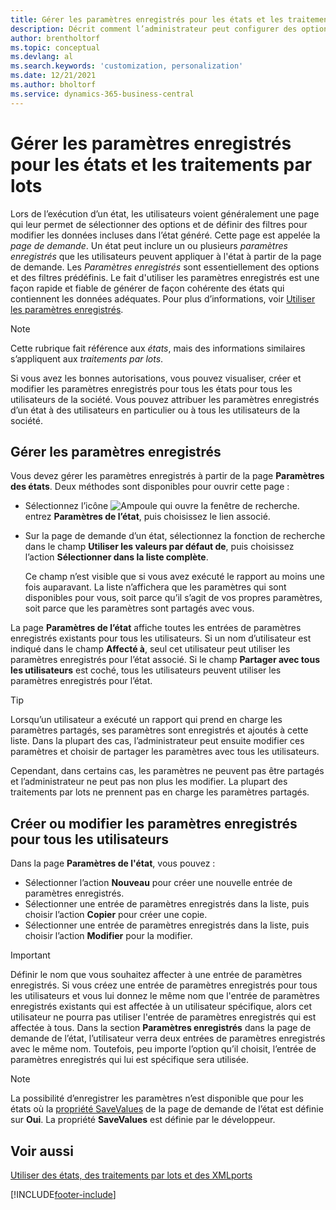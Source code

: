 ```yaml
---
title: Gérer les paramètres enregistrés pour les états et les traitements par lots
description: Décrit comment l’administrateur peut configurer des options et des filtres prédéfinis pour un rapport et partager ces paramètres avec un ou tous les utilisateurs.
author: brentholtorf
ms.topic: conceptual
ms.devlang: al
ms.search.keywords: 'customization, personalization'
ms.date: 12/21/2021
ms.author: bholtorf
ms.service: dynamics-365-business-central
---
```

# Gérer les paramètres enregistrés pour les états et les traitements par lots

Lors de l’exécution d’un état, les utilisateurs voient généralement une page qui leur permet de sélectionner des options et de définir des filtres pour modifier les données incluses dans l’état généré. Cette page est appelée la *page de demande*. Un état peut inclure un ou plusieurs *paramètres enregistrés* que les utilisateurs peuvent appliquer à l'état à partir de la page de demande. Les *Paramètres enregistrés* sont essentiellement des options et des filtres prédéfinis. Le fait d'utiliser les paramètres enregistrés est une façon rapide et fiable de générer de façon cohérente des états qui contiennent les données adéquates. Pour plus d’informations, voir [Utiliser les paramètres enregistrés](ui-work-report.md#SavedSettings).

> [!NOTE]
> Cette rubrique fait référence aux *états*, mais des informations similaires s’appliquent aux *traitements par lots*.

Si vous avez les bonnes autorisations, vous pouvez visualiser, créer et modifier les paramètres enregistrés pour tous les états pour tous les utilisateurs de la société. Vous pouvez attribuer les paramètres enregistrés d’un état à des utilisateurs en particulier ou à tous les utilisateurs de la société.

## Gérer les paramètres enregistrés

Vous devez gérer les paramètres enregistrés à partir de la page **Paramètres des états**. Deux méthodes sont disponibles pour ouvrir cette page :

- Sélectionnez l’icône ![Ampoule qui ouvre la fenêtre de recherche.](media/ui-search/search_small.png "Dites-moi ce que vous voulez faire") entrez **Paramètres de l’état**, puis choisissez le lien associé.
- Sur la page de demande d’un état, sélectionnez la fonction de recherche dans le champ **Utiliser les valeurs par défaut de**, puis choisissez l’action **Sélectionner dans la liste complète**.

    Ce champ n’est visible que si vous avez exécuté le rapport au moins une fois auparavant. La liste n’affichera que les paramètres qui sont disponibles pour vous, soit parce qu’il s’agit de vos propres paramètres, soit parce que les paramètres sont partagés avec vous.

La page **Paramètres de l’état** affiche toutes les entrées de paramètres enregistrés existants pour tous les utilisateurs. Si un nom d’utilisateur est indiqué dans le champ **Affecté à**, seul cet utilisateur peut utiliser les paramètres enregistrés pour l’état associé. Si le champ **Partager avec tous les utilisateurs** est coché, tous les utilisateurs peuvent utiliser les paramètres enregistrés pour l’état.  

> [!TIP]
> Lorsqu’un utilisateur a exécuté un rapport qui prend en charge les paramètres partagés, ses paramètres sont enregistrés et ajoutés à cette liste. Dans la plupart des cas, l’administrateur peut ensuite modifier ces paramètres et choisir de partager les paramètres avec tous les utilisateurs.
>
> Cependant, dans certains cas, les paramètres ne peuvent pas être partagés et l’administrateur ne peut pas non plus les modifier. La plupart des traitements par lots ne prennent pas en charge les paramètres partagés.  

## Créer ou modifier les paramètres enregistrés pour tous les utilisateurs

Dans la page **Paramètres de l'état**, vous pouvez :

- Sélectionner l’action **Nouveau** pour créer une nouvelle entrée de paramètres enregistrés.
- Sélectionner une entrée de paramètres enregistrés dans la liste, puis choisir l’action **Copier** pour créer une copie.
- Sélectionner une entrée de paramètres enregistrés dans la liste, puis choisir l’action **Modifier** pour la modifier.

> [!Important]
> Définir le nom que vous souhaitez affecter à une entrée de paramètres enregistrés. Si vous créez une entrée de paramètres enregistrés pour tous les utilisateurs et vous lui donnez le même nom que l'entrée de paramètres enregistrés existants qui est affectée à un utilisateur spécifique, alors cet utilisateur ne pourra pas utiliser l'entrée de paramètres enregistrés qui est affectée à tous.  Dans la section **Paramètres enregistrés** dans la page de demande de l’état, l’utilisateur verra deux entrées de paramètres enregistrés avec le même nom. Toutefois, peu importe l’option qu’il choisit, l’entrée de paramètres enregistrés qui lui est spécifique sera utilisée.

> [!NOTE]
> La possibilité d’enregistrer les paramètres n’est disponible que pour les états où la [propriété SaveValues](/dynamics365/business-central/dev-itpro/developer/properties/devenv-savevalues-property) de la page de demande de l’état est définie sur **Oui**. La propriété **SaveValues** est définie par le développeur.  

## Voir aussi

[Utiliser des états, des traitements par lots et des XMLports](ui-work-report.md)  


[!INCLUDE[footer-include](includes/footer-banner.md)]